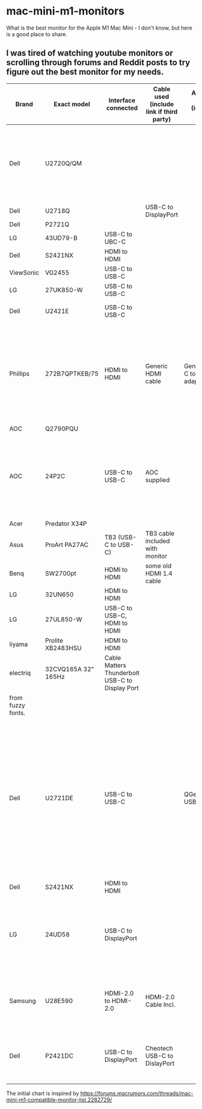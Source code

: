 # mac-mini-m1-monitors
What is the best monitor for the Apple M1 Mac Mini - I don't know, but here is a good place to share.


## I was tired of watching youtube monitors or scrolling through forums and Reddit posts to try figure out the best monitor for my needs.

| Brand | Exact model | Interface connected | Cable used (include link if third party) | Adapter used (include link) | Color scheme (RGB or YPbPr, iavailable)| Issues| Notes|
| ------ | ------------------- | ----------------------------------------------- | ---------------------------------------------------------------------------------------------------------------------------------------------------------------------------------------------------------------- | --------------------------- | ---------------------------------------------------------------------------------------------- | -------------------------------------------------------------------------------------------------------------------------------------------------------------------------------------- | ---------------------------------------------------------------------------------------------------------------------------------------------------------------------------------------------------------------------------- |
| Dell| U2720Q/QM  | ||  || Set SmartHDR to DisplayHDR. Do not use macOS HDR setting. Reboot Mac and you get RGB color scheme. | Same quality as an Intel Mac. Text is super sharp.|
| Dell| U2718Q  | | USB-C to DisplayPort|  || | Works perfectly. |
| Dell| P2721Q  | ||  || ||
| LG  | 43UD79-B| USB-C to UBC-C ||  || | Works perfectly. |
| Dell| S2421NX | HDMI to HDMI||  || | Works fine.|
| ViewSonic | VG2455  | USB-C to USB-C ||  || | Works perfectly. 
| LG  | 27UK850-W  | USB-C to USB-C ||  || ||
| Dell| U2421E  | USB-C to USB-C ||  || | Working on YPbPr color scheme.  |
| Phillips  | 272B7QPTKEB/75| HDMI to HDMI| Generic HDMI cable  | GenericUSB-C to VGA adapter || Speakers are horrible.  | Text is crystal clear on both HDMI 2560x1440 and VGA 1920x1080. Webcam works perfectly. USB hub works perectly.  |
| AOC | Q2790PQU| ||  || | Works fine.|
| AOC | 24P2C| USB-C to USB-C | AOC supplied  |  || | KVM works and USB Hub too. Need to power cycle monitor late in the boot sequence for USB ports to be recognised. |
| Acer| Predator X34P | ||  || ||
| Asus| ProArt PA27AC | TB3 (USB-C to USB-C) | TB3 cable included with monitor |  || | Working perfectly.  |
| Benq| SW2700pt| HDMI to HDMI| some old HDMI 1.4 cable|  || | looks and works OK  |
| LG  | 32UN650 | HDMI to HDMI||  || | Working flawlessly. |
| LG  | 27UL850-W  | USB-C to USB-C, HDMI to HDMI  ||  || | Working flawlessly. |
| Iiyama | Prolite XB2483HSU| HDMI to HDMI||  || Working good.  |
| electriq  | 32CVQ165A 32" 165Hz | Cable Matters Thunderbolt USB-C to Display Port ||  || Running macOS at 2560 x 1449 @ 120Hz. Suffers||
| from fuzzy fonts.  |
| Dell| U2721DE | USB-C to USB-C || QGeeM USB-C Hub | YPbPr with USB-C only (2560x1440 @60hz), or RGB with HDMI over the QGeeM Hub (2560x1440 @60hz) | Select native resolution for the monitor (2560x1440). Fonts look a little blurry / fuzzy. Reduced the Apple Font Smoothing to 1 (if I choose 0, the fonts are thinner and more fuzzy). | The colors looks to me OK even with YPbPr- the contrast is overall a little bit less I think. Switch to RGB with HDMI with help of the QGeem Hub: I can't see any major difference in color- the contrast is better I think. |
| Dell| S2421NX | HDMI to HDMI||  | YPbPr| ||
| LG  | 24UD58  | USB-C to DisplayPort ||  || | Resolution set at "looks like" 2048 x 1152. Beautifully crisp display and no problems with waking after sleep.|
| Samsung| U28E590 | HDMI-2.0 to HDMI-2.0 | HDMI-2.0 Cable Incl.|  || None. Beautiful.  | Both HDMI inputs are 3840x2160 but only Input #2 is 60Hz. Input #1 is 30Hz.  |
| Dell| P2421DC | USB-C to DisplayPort | Cheotech USB-C to DislayPort|  | RGB  | None that I can find - resolution 2560x1440  | monitor’s own inbuilt USB-C connection dedicated to my work laptop  



The initial chart is inspired by https://forums.macrumors.com/threads/mac-mini-m1-compatible-monitor-list.2282729/
